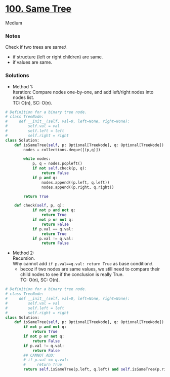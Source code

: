 # [100. Same Tree](https://leetcode.com/problems/same-tree/description/?envType=study-plan-v2&envId=top-interview-150)

Medium

### Notes

Check if two trees are same:\
- if structure (left or right children) are same.
- if values are same.

### Solutions

- Method 1:\
  Iteration: Compare nodes one-by-one, and add left/right nodes into nodes list.\
  TC: O(n), SC: O(n).
```python
# Definition for a binary tree node.
# class TreeNode:
#     def __init__(self, val=0, left=None, right=None):
#         self.val = val
#         self.left = left
#         self.right = right
class Solution:
    def isSameTree(self, p: Optional[TreeNode], q: Optional[TreeNode]) -> bool:
        nodes = collections.deque([(p,q)])

        while nodes:
            p, q = nodes.popleft()
            if not self.check(p, q):
                return False
            if p and q:
                nodes.append((p.left, q.left))
                nodes.append((p.right, q.right))

        return True

    def check(self, p, q):
            if not p and not q:
                return True
            if not p or not q:
                return False
            if p.val == q.val:
                return True
            if p.val != q.val:
                return False
```

- Method 2:\
  Recursion.\
  Why cannot add `if p.val==q.val: return True` as base condition:\
  - becoz if two nodes are same values, we still need to compare their child nodes to see if the conclusion is really True.\
  TC: O(n), SC: O(n).
```python
# Definition for a binary tree node.
# class TreeNode:
#     def __init__(self, val=0, left=None, right=None):
#         self.val = val
#         self.left = left
#         self.right = right
class Solution:
    def isSameTree(self, p: Optional[TreeNode], q: Optional[TreeNode]) -> bool:
        if not p and not q:
            return True
        if not p or not q:
            return False
        if p.val != q.val:
            return False
        ## CANNOT ADD:
        # if p.val == q.val:
        #     return True
        return self.isSameTree(p.left, q.left) and self.isSameTree(p.right, q.right)
```
